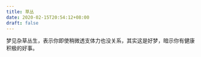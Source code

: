```yaml
---
title: 草丛
date: 2020-02-15T20:54:12+08:00
draft: false
---
```


梦见杂草丛生，表示你即使稍微透支体力也没关系，其实这是好梦，暗示你有健康积极的好事。

